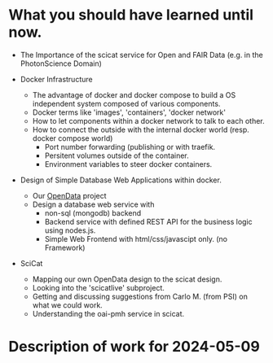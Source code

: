# What you should have learned until now.

* The Importance of the scicat service for Open and FAIR Data (e.g. in the PhotonScience Domain)
* Docker Infrastructure
  - The advantage of docker and docker compose to build a OS independent system composed of various components.
  - Docker terms like 'images', 'containers', 'docker network'
  - How to let components within a docker network to talk to each other.
  - How to connect the outside with the internal docker world (resp. docker compose world)
    - Port number forwarding (publishing or with traefik.
    - Persitent volumes outside of the container.
    - Environment variables to steer docker containers.

* Design of Simple Database Web Applications within docker.
  - Our [OpenData]() project
  - Design a database web service with
    - non-sql (mongodb) backend
    - Backend service with defined REST API for the business logic using nodes.js.
    - Simple Web Frontend with html/css/javascipt only.  (no Framework)
   
* SciCat
  - Mapping our own OpenData design to the scicat design.
  - Looking into the 'scicatlive' subproject.
  - Getting and discussing suggestions from Carlo M. (from PSI) on what we could work.
  - Understanding the oai-pmh service in scicat.
 
# Description of work for 2024-05-09
